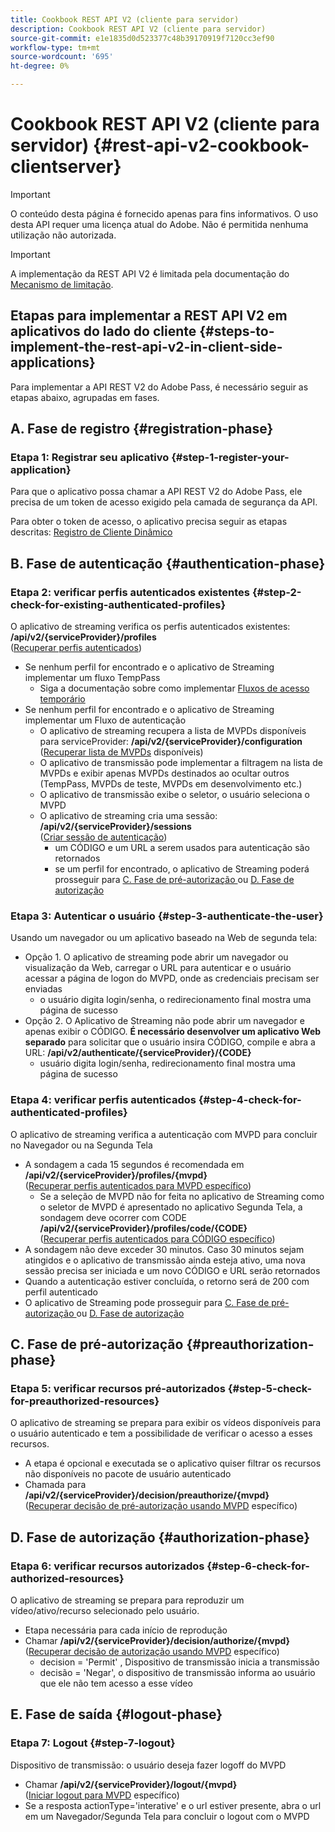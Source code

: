 ```yaml
---
title: Cookbook REST API V2 (cliente para servidor)
description: Cookbook REST API V2 (cliente para servidor)
source-git-commit: e1e1835d0d523377c48b39170919f7120cc3ef90
workflow-type: tm+mt
source-wordcount: '695'
ht-degree: 0%

---
```



# Cookbook REST API V2 (cliente para servidor) {#rest-api-v2-cookbook-clientserver}

>[!IMPORTANT]
>
> O conteúdo desta página é fornecido apenas para fins informativos. O uso desta API requer uma licença atual do Adobe. Não é permitida nenhuma utilização não autorizada.

>[!IMPORTANT]
>
> A implementação da REST API V2 é limitada pela documentação do [Mecanismo de limitação](/help/authentication/throttling-mechanism.md).

## Etapas para implementar a REST API V2 em aplicativos do lado do cliente {#steps-to-implement-the-rest-api-v2-in-client-side-applications}

Para implementar a API REST V2 do Adobe Pass, é necessário seguir as etapas abaixo, agrupadas em fases.

## A. Fase de registro {#registration-phase}

### Etapa 1: Registrar seu aplicativo {#step-1-register-your-application}

Para que o aplicativo possa chamar a API REST V2 do Adobe Pass, ele precisa de um token de acesso exigido pela camada de segurança da API.

Para obter o token de acesso, o aplicativo precisa seguir as etapas descritas: [Registro de Cliente Dinâmico](../../dcr-api/apis/dynamic-client-registration-apis-retrieve-access-token.md)

## B. Fase de autenticação {#authentication-phase}

### Etapa 2: verificar perfis autenticados existentes {#step-2-check-for-existing-authenticated-profiles}

O aplicativo de streaming verifica os perfis autenticados existentes: <b>/api/v2/{serviceProvider}/profiles</b><br>
([Recuperar perfis autenticados](../apis/profiles-apis/rest-api-v2-profiles-apis-retrieve-profiles.md))

* Se nenhum perfil for encontrado e o aplicativo de Streaming implementar um fluxo TempPass
   * Siga a documentação sobre como implementar [Fluxos de acesso temporário](../flows/temporary-access-flows/rest-api-v2-access-temporary-flows.md)
* Se nenhum perfil for encontrado e o aplicativo de Streaming implementar um Fluxo de autenticação
   * O aplicativo de streaming recupera a lista de MVPDs disponíveis para serviceProvider: <b>/api/v2/{serviceProvider}/configuration</b><br>
([Recuperar lista de MVPDs](../apis/configuration-apis/rest-api-v2-configuration-apis-retrieve-configuration-for-specific-service-provider.md) disponíveis)
   * O aplicativo de transmissão pode implementar a filtragem na lista de MVPDs e exibir apenas MVPDs destinados ao ocultar outros (TempPass, MVPDs de teste, MVPDs em desenvolvimento etc.)
   * O aplicativo de transmissão exibe o seletor, o usuário seleciona o MVPD
   * O aplicativo de streaming cria uma sessão: <b>/api/v2/{serviceProvider}/sessions</b><br>
([Criar sessão de autenticação](../apis/sessions-apis/rest-api-v2-sessions-apis-create-authentication-session.md))<br>
      * um CÓDIGO e um URL a serem usados para autenticação são retornados
      * se um perfil for encontrado, o aplicativo de Streaming poderá prosseguir para <a href="#preauthorization-phase">C. Fase de pré-autorização </a> ou <a href="#authorization-phase">D. Fase de autorização</a>

### Etapa 3: Autenticar o usuário {#step-3-authenticate-the-user}

Usando um navegador ou um aplicativo baseado na Web de segunda tela:

* Opção 1. O aplicativo de streaming pode abrir um navegador ou visualização da Web, carregar o URL para autenticar e o usuário acessar a página de logon do MVPD, onde as credenciais precisam ser enviadas
   * o usuário digita login/senha, o redirecionamento final mostra uma página de sucesso
* Opção 2. O Aplicativo de Streaming não pode abrir um navegador e apenas exibir o CÓDIGO. <b>É necessário desenvolver um aplicativo Web separado</b> para solicitar que o usuário insira CÓDIGO, compile e abra a URL: <b>/api/v2/authenticate/{serviceProvider}/{CODE}</b>
   * usuário digita login/senha, redirecionamento final mostra uma página de sucesso

### Etapa 4: verificar perfis autenticados {#step-4-check-for-authenticated-profiles}

O aplicativo de streaming verifica a autenticação com MVPD para concluir no Navegador ou na Segunda Tela

* A sondagem a cada 15 segundos é recomendada em <b>/api/v2/{serviceProvider}/profiles/{mvpd}</b><br>
([Recuperar perfis autenticados para MVPD específico](../apis/profiles-apis/rest-api-v2-profiles-apis-retrieve-profile-for-specific-mvpd.md))
   * Se a seleção de MVPD não for feita no aplicativo de Streaming como o seletor de MVPD é apresentado no aplicativo Segunda Tela, a sondagem deve ocorrer com CODE <b>/api/v2/{serviceProvider}/profiles/code/{CODE}</b><br>
([Recuperar perfis autenticados para CÓDIGO específico](../apis/profiles-apis/rest-api-v2-profiles-apis-retrieve-profile-for-specific-code.md))
* A sondagem não deve exceder 30 minutos. Caso 30 minutos sejam atingidos e o aplicativo de transmissão ainda esteja ativo, uma nova sessão precisa ser iniciada e um novo CÓDIGO e URL serão retornados
* Quando a autenticação estiver concluída, o retorno será de 200 com perfil autenticado
* O aplicativo de Streaming pode prosseguir para <a href="#preauthorization-phase">C. Fase de pré-autorização </a> ou <a href="#authorization-phase">D. Fase de autorização</a>

## C. Fase de pré-autorização {#preauthorization-phase}

### Etapa 5: verificar recursos pré-autorizados {#step-5-check-for-preauthorized-resources}

O aplicativo de streaming se prepara para exibir os vídeos disponíveis para o usuário autenticado e tem a possibilidade de verificar o
acesso a esses recursos.

* A etapa é opcional e executada se o aplicativo quiser filtrar os recursos não disponíveis no pacote de usuário autenticado
* Chamada para <b>/api/v2/{serviceProvider}/decision/preauthorize/{mvpd}</b><br>
([Recuperar decisão de pré-autorização usando MVPD](../apis/decisions-apis/rest-api-v2-decisions-apis-retrieve-preauthorization-decisions-using-specific-mvpd.md) específico)

## D. Fase de autorização {#authorization-phase}

### Etapa 6: verificar recursos autorizados {#step-6-check-for-authorized-resources}

O aplicativo de streaming se prepara para reproduzir um vídeo/ativo/recurso selecionado pelo usuário.

* Etapa necessária para cada início de reprodução
* Chamar <b>/api/v2/{serviceProvider}/decision/authorize/{mvpd}</b><br>
([Recuperar decisão de autorização usando MVPD](../apis/decisions-apis/rest-api-v2-decisions-apis-retrieve-authorization-decisions-using-specific-mvpd.md) específico)
   * decision = &#39;Permit&#39; , Dispositivo de transmissão inicia a transmissão
   * decisão = &#39;Negar&#39;, o dispositivo de transmissão informa ao usuário que ele não tem acesso a esse vídeo

## E. Fase de saída {#logout-phase}

### Etapa 7: Logout {#step-7-logout}

Dispositivo de transmissão: o usuário deseja fazer logoff do MVPD

* Chamar <b>/api/v2/{serviceProvider}/logout/{mvpd}</b><br>
([Iniciar logout para MVPD](../apis/logout-apis/rest-api-v2-logout-apis-initiate-logout-for-specific-mvpd.md) específico)
* Se a resposta actionType=&#39;interative&#39; e o url estiver presente, abra o url em um Navegador/Segunda Tela para concluir o logout com o MVPD
